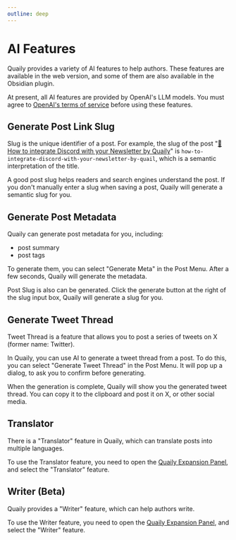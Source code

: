 ```yaml
---
outline: deep
---
```


# AI Features

Quaily provides a variety of AI features to help authors. These features are available in the web version, and some of them are also available in the Obsidian plugin.

At present, all AI features are provided by OpenAI's LLM models. You must agree to [OpenAI's terms of service](https://openai.com/policies/terms-of-use/) before using these features.

## Generate Post Link Slug

Slug is the unique identifier of a post. For example, the slug of the post "[🚚 How to integrate Discord with your Newsletter by Quaily](https://quaily.com/blog/p/how-to-integrate-discord-with-your-newsletter-by-quail)" is `how-to-integrate-discord-with-your-newsletter-by-quail`, which is a semantic interpretation of the title.

A good post slug helps readers and search engines understand the post. If you don't manually enter a slug when saving a post, Quaily will generate a semantic slug for you.

## Generate Post Metadata

Quaily can generate post metadata for you, including:

- post summary
- post tags

To generate them, you can select "Generate Meta" in the Post Menu. After a few seconds, Quaily will generate the metadata.

Post Slug is also can be generated. Click the generate button at the right of the slug input box, Quaily will generate a slug for you.

## Generate Tweet Thread

Tweet Thread is a feature that allows you to post a series of tweets on X (former name: Twitter).

In Quaily, you can use AI to generate a tweet thread from a post. To do this, you can select "Generate Tweet Thread" in the Post Menu. It will pop up a dialog, to ask you to confirm before generating.

When the generation is complete, Quaily will show you the generated tweet thread. You can copy it to the clipboard and post it on X, or other social media.

## Translator

There is a "Translator" feature in Quaily, which can translate posts into multiple languages.

To use the Translator feature, you need to open the [Quaily Expansion Panel](https://quaily.com/blog/p/better-writing-experiences), and select the "Translator" feature.

## Writer (Beta)

Quaily provides a "Writer" feature, which can help authors write.

To use the Writer feature, you need to open the [Quaily Expansion Panel](https://quaily.com/blog/p/better-writing-experiences), and select the "Writer" feature.
